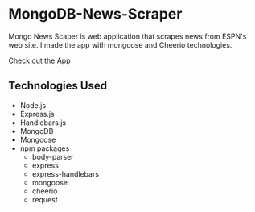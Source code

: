 # MongoDB-News-Scraper
Mongo News Scaper is web application that scrapes news from ESPN's web site. I made the app with mongoose and Cheerio technologies.

[Check out the App](https://mongodb-scraper2.herokuapp.com/)

## Technologies Used
- Node.js
- Express.js
- Handlebars.js
- MongoDB
- Mongoose
- npm packages
    - body-parser
    - express
    - express-handlebars
    - mongoose
    - cheerio
    - request
